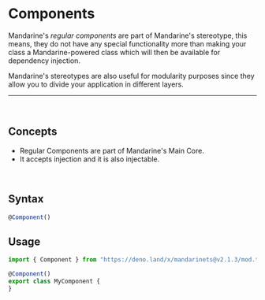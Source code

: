 # Components
Mandarine's _regular components_ are part of Mandarine's stereotype, this means, they do not have any special functionality more than making your class a Mandarine-powered class which will then be available for dependency injection.

Mandarine's stereotypes are also useful for modularity purposes since they allow you to divide your application in different layers.

-----
&nbsp;

## Concepts
- Regular Components are part of Mandarine's Main Core.
- It accepts injection and it is also injectable.

&nbsp;

## Syntax

```typescript
@Component()
```

## Usage

```typescript
import { Component } from "https://deno.land/x/mandarinets@v2.1.3/mod.ts";

@Component()
export class MyComponent {
}
```
